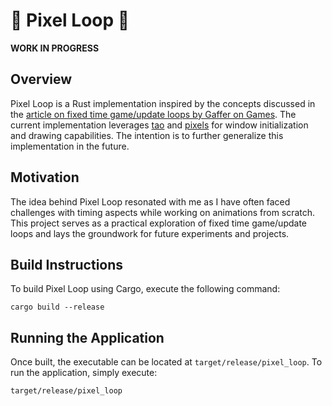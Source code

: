 # 🎨 Pixel Loop 🔁

**WORK IN PROGRESS**

## Overview
Pixel Loop is a Rust implementation inspired by the concepts discussed in the [article on fixed time game/update loops by Gaffer on Games](https://gafferongames.com/post/fix_your_timestep/). The current implementation leverages [tao](https://crates.io/crates/tao) and [pixels](https://crates.io/crates/pixels) for window initialization and drawing capabilities. The intention is to further generalize this implementation in the future.

## Motivation
The idea behind Pixel Loop resonated with me as I have often faced challenges with timing aspects while working on animations from scratch. This project serves as a practical exploration of fixed time game/update loops and lays the groundwork for future experiments and projects.

## Build Instructions
To build Pixel Loop using Cargo, execute the following command:

```shell
cargo build --release
```

## Running the Application
Once built, the executable can be located at `target/release/pixel_loop`. To run the application, simply execute:
```
target/release/pixel_loop
```
